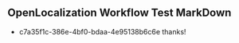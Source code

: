 ## OpenLocalization Workflow Test MarkDown
* c7a35f1c-386e-4bf0-bdaa-4e95138b6c6e thanks!

<!--HONumber=Aug16_HO3-->


